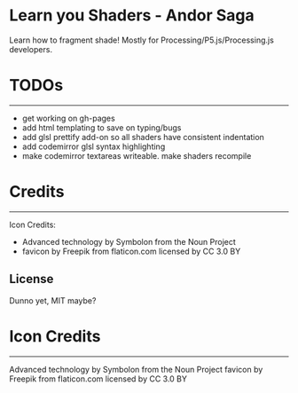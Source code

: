 # Learn you Shaders - Andor Saga

Learn how to fragment shade! Mostly for Processing/P5.js/Processing.js developers.


# TODOs
----
  - get working on gh-pages
  - add html templating to save on typing/bugs
  - add glsl prettify add-on so all shaders have consistent indentation
  - add codemirror glsl syntax highlighting
  - make codemirror textareas writeable. make shaders recompile


# Credits
----
Icon Credits:
 - Advanced technology by Symbolon from the Noun Project
 - favicon by Freepik from flaticon.com licensed by CC 3.0 BY


License
----

Dunno yet, MIT maybe?


# Icon Credits
----
Advanced technology by Symbolon from the Noun Project
favicon by Freepik from flaticon.com licensed by CC 3.0 BY